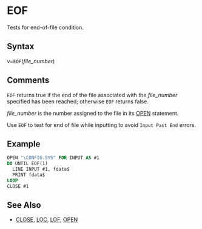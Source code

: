 # EOF

Tests for end-of-file condition.

## Syntax

v=`EOF`(*file_number*)

## Comments

`EOF` returns true if the end of the file associated with the *file_number* specified has been reached; otherwise `EOF` returns false.

*file_number* is the number assigned to the file in its [OPEN](OPEN) statement.

Use `EOF` to test for end of file while inputting to avoid `Input Past End` errors.

## Example

```vb
OPEN "\CONFIG.SYS" FOR INPUT AS #1
DO UNTIL EOF(1)
  LINE INPUT #1, fdata$
  PRINT fdata$
LOOP
CLOSE #1
```

## See Also

* [CLOSE](CLOSE), [LOC](LOC), [LOF](LOF), [OPEN](OPEN)

